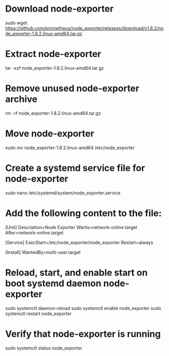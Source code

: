 # Download node-exporter

sudo wget https://github.com/prometheus/node_exporter/releases/download/v1.8.2/node_exporter-1.8.2.linux-amd64.tar.gz

# Extract node-exporter

tar -xzf node_exporter-1.8.2.linux-amd64.tar.gz

# Remove unused node-exporter archive

rm -rf node_exporter-1.8.2.linux-amd64.tar.gz

# Move node-exporter

sudo mv node_exporter-1.8.2.linux-amd64 /etc/node_exporter

# Create a systemd service file for node-exporter

sudo nano /etc/systemd/system/node_exporter.service

# Add the following content to the file:

[Unit]
Description=Node Exporter
Wants=network-online.target
After=network-online.target

[Service]
ExecStart=/etc/node_exporter/node_exporter
Restart=always

[Install]
WantedBy=multi-user.target

# Reload, start, and enable start on boot systemd daemon node-exporter

sudo systemctl daemon-reload
sudo systemctl enable node_exporter
sudo systemctl restart node_exporter

# Verify that node-exporter is running

sudo systemctl status node_exporter
